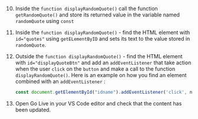 



10. Inside the `function displayRandomQuote()`
call the function `getRandomQuote()` and store its returned value in the variable named `randomQuote` using `const`

11. Inside the `function displayRandomQuote()` - find the HTML element with `id="quotes"` using `getELementByID` and sets its text to the value stored in `randomQuote`.

12. Outside the `function displayRandomQuote()`  - find the HTML element with `id="displayQuoteBtn"` and add an `addEventListener` that take action when the user `click` on the `button` and make a call to the function `displayRandomQuote()`.
Here is an example on how you find an element combined with an `addEventListener` :
    ```javaScript
    const document.getElementById("idname").addEventListener('click', nameOfFunction);
    ```
  
13. Open Go Live in your VS Code editor and check that the content has been updated. 

